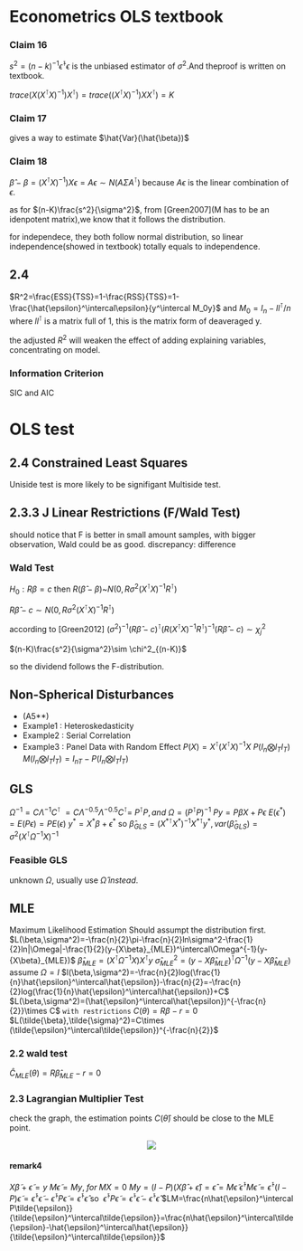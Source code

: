 # Econometrics  OLS textbook

### Claim 16
$s^2=(n-k)^{-1} \hat{\epsilon}^\intercal\epsilon$ is the unbiased estimator of $\sigma^2$.And theproof is written on textbook.

$trace(X(X^\intercal X)^{-1})X^\intercal)=trace((X^\intercal X)^{-1})XX^\intercal)=K$ <!--it's on footer lol-->

### Claim 17
gives a way to estimate $\hat{Var}(\hat{\beta})$

### Claim 18
$\hat{\beta}-\beta=(X^\intercal X)^{-1})X\epsilon=A\epsilon\sim N(A\Sigma A^\intercal)$ because $A\epsilon$ is the linear combination of $\epsilon$.

as for $(n-K)\frac{s^2}{\sigma^2}$, from [Green2007](M has to be an idenpotent matrix),we know that it follows the distribution.

for independece, they both follow normal distribution, so linear independence(showed in textbook) totally equals to independence.

## 2.4

$R^2=\frac{ESS}{TSS}=1-\frac{RSS}{TSS}=1-\frac{\hat{\epsilon}^\intercal\epsilon}{y^\intercal M_0y}$ and $M_0=I_n-ll^\intercal/n$ where $ll^\intercal$ is a matrix full of 1, this is the matrix form of deaveraged y.

the adjusted $R^2$ will weaken the effect of adding explaining variables, concentrating on model.

### Information Criterion

SIC and AIC

# OLS test
## 2.4 Constrained Least Squares

Uniside test is more likely to be signifigant Multiside test.

## 2.3.3 J Linear Restrictions (F/Wald Test)
should notice that F is better in small amount samples, with bigger observation, Wald could be as good.
discrepancy: difference

### Wald Test
$H_0:R\beta=c$ then $R(\hat{\beta}-\beta)$~$N(0,R\sigma^2(X^\intercal X)^{-1}R^\intercal)$

$R\hat{\beta}-c\sim N(0,R\sigma^2(X^\intercal X)^{-1}R^\intercal)$

according to [Green2012] $(\sigma^2)^{-1}(R\hat{\beta}-c)^\intercal (R(X^\intercal X)^{-1}R^\intercal)^{-1}(R\hat{\beta}-c)\sim{\chi}^2_{j}$

$(n-K)\frac{s^2}{\sigma^2}\sim \chi^2_{(n-K)}$

so the dividend follows the F-distribution.

## Non-Spherical Disturbances
- (A5**) 
- Example1 : Heteroskedasticity
- Example2 : Serial Correlation
- Example3 : Panel Data with Random Effect
   $P(X)=X^\intercal(X^\intercal X)^{-1}X$
   $P(I_n \bigotimes l_Tl_T)$
   $M(I_n \bigotimes l_Tl_T)=I_{nT}- P(I_n \bigotimes l_Tl_T)$
## GLS
$\Omega^{-1}=C\Lambda^{-1}C^\intercal$
$=C\Lambda^{-0.5}\Lambda^{-0.5}C^\intercal$=
$P^\intercal P, and\   \Omega =(P^\intercal P)^{-1}$
$Py=P\beta X+P\epsilon$
$E(\epsilon^*)=E(P\epsilon)=PE(\epsilon)$
$y^*=X^*\beta+\epsilon^*$
so $\hat{\beta}_{GLS}=({X^*}^\intercal X^*)^{-1}{X^*}^{\intercal}y^*,var(\hat{\beta}_{GLS})=\sigma^2(X^\intercal\Omega^{-1}X)^{-1}$
### Feasible GLS 
unknown $\Omega$, usually use $\hat{\Omega}\;instead.$

## MLE
Maximum Likelihood Estimation
Should assumpt the distribution first.
$L(\beta,\sigma^2)=-\frac{n}{2}\pi-\frac{n}{2}ln\sigma^2-\frac{1}{2}ln|\Omega|-\frac{1}{2}(y-{X\beta}_{MLE})^\intercal\Omega^{-1}(y-{X\beta}_{MLE})$
$\hat{\beta}_{MLE}=(X^\intercal\Omega^{-1}X)X^\intercal y$
$\hat{\sigma}^2_{MLE}=(y-X\hat{\beta}_{MLE})^\intercal\Omega^{-1}(y-X\hat{\beta}_{MLE})$
assume $\Omega=I$
$l(\beta,\sigma^2)=-\frac{n}{2}log(\frac{1}{n}\hat{\epsilon}^\intercal\hat{\epsilon})-\frac{n}{2}=-\frac{n}{2}log(\frac{1}{n}\hat{\epsilon}^\intercal\hat{\epsilon})+C$
$L(\beta,\sigma^2)=(\hat{\epsilon}^\intercal\hat{\epsilon})^{-\frac{n}{2}}\times C$
```with restrictions```
$C(\theta)=R\beta-r=0$
$L(\tilde{\beta},\tilde{\sigma}^2)=C\times (\tilde{\epsilon}^\intercal\tilde{\epsilon})^{-\frac{n}{2}}$
### 2.2 wald test
$\hat{C}_{MLE}(\theta)=R\hat{\beta}_{MLE}-r=0$
### 2.3 Lagrangian Multiplier Test
check the graph, the estimation points $C(\hat{\theta})$ should be close to the MLE point.
<div align="center"><img src="MLEtest.png"></div>

#### remark4
$X\tilde{\beta}+\tilde{\epsilon}=y$
$M\tilde{\epsilon}=My,\;for\; MX=0$
$My=(I-P)(X\hat{\beta}+\hat{\epsilon})=\hat{\epsilon}=M\tilde{\epsilon}$
$\hat{\epsilon}^\intercal M\tilde{\epsilon}=\hat{\epsilon}^\intercal (I-P)\tilde{\epsilon}=\hat{\epsilon}^\intercal\tilde{\epsilon}-\hat{\epsilon}^\intercal P\tilde{\epsilon}=\hat{\epsilon}^\intercal\hat{\epsilon}$
so $\;\hat{\epsilon}^\intercal P\tilde{\epsilon}=\hat{\epsilon}^\intercal\tilde{\epsilon}-\hat{\epsilon}^\intercal\hat{\epsilon}$
$LM=\frac{n\hat{\epsilon}^\intercal P\tilde{\epsilon}}{\tilde{\epsilon}^\intercal\tilde{\epsilon}}=\frac{n\hat{\epsilon}^\intercal\tilde{\epsilon}-\hat{\epsilon}^\intercal\hat{\epsilon}}{\tilde{\epsilon}^\intercal\tilde{\epsilon}}$